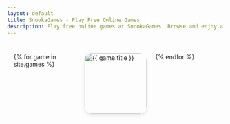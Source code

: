 ```yaml
---
layout: default
title: SnookaGames - Play Free Online Games
description: Play free online games at SnookaGames. Browse and enjoy a huge collection of fun games.
---
```


<section class="game-grid">
  {% for game in site.games %}
    <a href="{{ game.url | relative_url }}" class="game-card" title="{{ game.title }}">
      <img src="{{ game.image }}" alt="{{ game.title }}">
      <div class="game-title">{{ game.title }}</div>
    </a>
  {% endfor %}
</section>

<style>
  /* Game grid container */
  .game-grid {
    max-width: 1200px;
    margin: 40px auto;
    padding: 0 15px;
    display: grid;
    grid-template-columns: repeat(auto-fill, minmax(140px, 1fr));
    gap: 20px;
  }

  /* Each game card */
  .game-card {
    position: relative;
    display: block;
    border-radius: 16px;
    overflow: hidden;
    box-shadow: 0 4px 8px rgba(0,0,0,0.1);
    cursor: pointer;
    text-decoration: none;
    color: inherit;
    transition: transform 0.2s ease, box-shadow 0.2s ease;
  }

  .game-card:hover {
    transform: translateY(-5px);
    box-shadow: 0 8px 20px rgba(0,0,0,0.2);
  }

  /* Game cover image */
  .game-card img {
    width: 100%;
    height: 140px;
    object-fit: cover;
    border-radius: 16px;
    display: block;
  }

  /* Title overlay - initially hidden */
  .game-title {
    position: absolute;
    bottom: 0;
    left: 0;
    right: 0;
    background: rgba(0,0,0,0.6);
    color: white;
    font-weight: bold;
    font-size: 1rem;
    padding: 8px 10px;
    opacity: 0;
    transition: opacity 0.3s ease;
    border-radius: 0 0 16px 16px;
    pointer-events: none;
  }

  /* Show title on hover */
  .game-card:hover .game-title {
    opacity: 1;
  }
</style>
